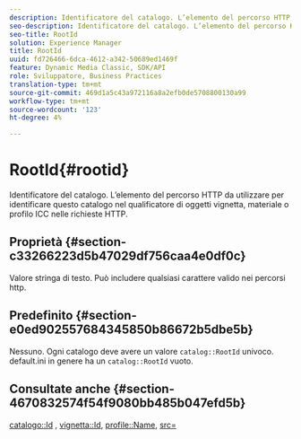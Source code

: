 ```yaml
---
description: Identificatore del catalogo. L’elemento del percorso HTTP da utilizzare per identificare questo catalogo nel qualificatore di oggetti vignetta, materiale o profilo ICC nelle richieste HTTP.
seo-description: Identificatore del catalogo. L’elemento del percorso HTTP da utilizzare per identificare questo catalogo nel qualificatore di oggetti vignetta, materiale o profilo ICC nelle richieste HTTP.
seo-title: RootId
solution: Experience Manager
title: RootId
uuid: fd726466-6dca-4612-a342-50689ed1469f
feature: Dynamic Media Classic, SDK/API
role: Sviluppatore, Business Practices
translation-type: tm+mt
source-git-commit: 469d1a5c43a972116a8a2efb0de5708800130a99
workflow-type: tm+mt
source-wordcount: '123'
ht-degree: 4%

---
```



# RootId{#rootid}

Identificatore del catalogo. L’elemento del percorso HTTP da utilizzare per identificare questo catalogo nel qualificatore di oggetti vignetta, materiale o profilo ICC nelle richieste HTTP.

## Proprietà {#section-c33266223d5b47029df756caa4e0df0c}

Valore stringa di testo. Può includere qualsiasi carattere valido nei percorsi http.

## Predefinito {#section-e0ed902557684345850b86672b5dbe5b}

Nessuno. Ogni catalogo deve avere un valore `catalog::RootId` univoco. default.ini in genere ha un `catalog::RootId` vuoto.

## Consultate anche {#section-4670832574f54f9080bb485b047efd5b}

[catalogo::Id](../../../../../ir-api/material-cat/image-rendering-api-ref/c-ir-material-catalog/c-ir-material-data-reference/r-ir-id.md#reference-cba2a53a952e403fb57a4e8569f9cf85) ,  [vignetta::Id](../../../../../ir-api/material-cat/image-rendering-api-ref/c-ir-material-catalog/c-ir-vignette-map-reference/r-ir-id-vignette.md#reference-2a7ba758924b4757b3234942304db7fd),  [profile::Name](../../../../../ir-api/material-cat/image-rendering-api-ref/c-ir-material-catalog/c-ir-macro-definition-reference/r-ir-name.md#reference-63b663d2052545ffab030a23e7060b1e),  [src=](../../../../../ir-api/http-protocol/image-rendering-api-ref/c-ir-http-protocol-ref/c-ir-http-protocol-command-reference/r-ir-src.md#reference-62c98abad22149d68d405ed6aaff8272)
